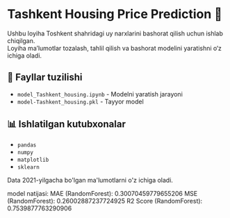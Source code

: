 # Tashkent Housing Price Prediction 🏡  

Ushbu loyiha Toshkent shahridagi uy narxlarini bashorat qilish uchun ishlab chiqilgan.  
Loyiha ma’lumotlar tozalash, tahlil qilish va bashorat modelini yaratishni o‘z ichiga oladi.  

## 📂 Fayllar tuzilishi  
- `model_Tashkent_housing.ipynb` - Modelni yaratish jarayoni  
- `model-Tashkent_housing.pkl` - Tayyor model  

## 📊 Ishlatilgan kutubxonalar  
- `pandas`  
- `numpy`  
- `matplotlib`  
- `sklearn`  

Data 2021-yilgacha bo'lgan ma'lumotlarni o'z ichiga oladi.

model natijasi:
MAE (RandomForest): 0.30070459779655206
MSE (RandomForest): 0.26002887237724925
R2 Score (RandomForest): 0.7539877763290906
